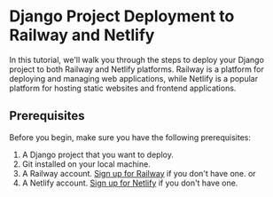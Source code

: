 # Django Project Deployment to Railway and Netlify

In this tutorial, we'll walk you through the steps to deploy your Django project to both Railway and Netlify platforms. Railway is a platform for deploying and managing web applications, while Netlify is a popular platform for hosting static websites and frontend applications.

## Prerequisites

Before you begin, make sure you have the following prerequisites:

1. A Django project that you want to deploy.
2. Git installed on your local machine.
3. A Railway account. [Sign up for Railway](https://railway.app/) if you don't have one.
   or
4. A Netlify account. [Sign up for Netlify](https://app.netlify.com/signup) if you don't have one.
